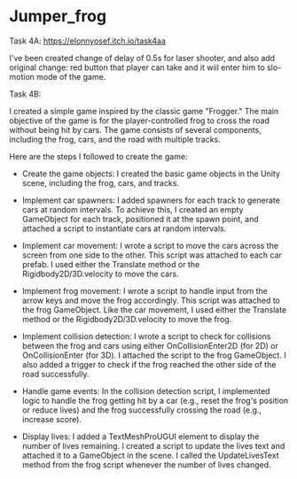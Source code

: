# Jumper_frog

Task 4A: https://elonnyosef.itch.io/task4aa

I've been created change of delay of 0.5s for laser shooter, and also add original change: red button that player can take and it wiil enter him to slo-motion mode of the game.

Task 4B: 

I created a simple game inspired by the classic game "Frogger." The main objective of the game is for the player-controlled frog to cross the road without being hit by cars. The game consists of several components, including the frog, cars, and the road with multiple tracks.

Here are the steps I followed to create the game:

- Create the game objects: I created the basic game objects in the Unity scene, including the frog, cars, and tracks.

- Implement car spawners: I added spawners for each track to generate cars at random intervals. To achieve this, I created an empty GameObject for each track, positioned it at the spawn point, and attached a script to instantiate cars at random intervals.

- Implement car movement: I wrote a script to move the cars across the screen from one side to the other. This script was attached to each car prefab. I used either the Translate method or the Rigidbody2D/3D.velocity to move the cars.

- Implement frog movement: I wrote a script to handle input from the arrow keys and move the frog accordingly. This script was attached to the frog GameObject. Like the car movement, I used either the Translate method or the Rigidbody2D/3D.velocity to move the frog.

- Implement collision detection: I wrote a script to check for collisions between the frog and cars using either OnCollisionEnter2D (for 2D) or OnCollisionEnter (for 3D). I attached the script to the frog GameObject. I also added a trigger to check if the frog reached the other side of the road successfully.

- Handle game events: In the collision detection script, I implemented logic to handle the frog getting hit by a car (e.g., reset the frog's position or reduce lives) and the frog successfully crossing the road (e.g., increase score).

- Display lives: I added a TextMeshProUGUI element to display the number of lives remaining. I created a script to update the lives text and attached it to a GameObject in the scene. I called the UpdateLivesText method from the frog script whenever the number of lives changed.
